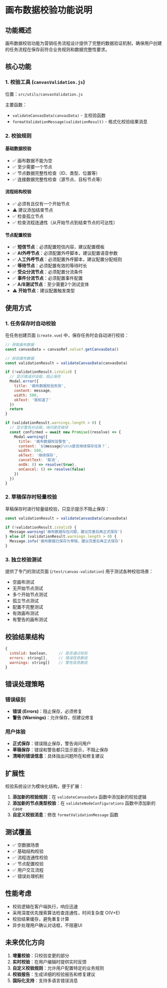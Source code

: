# 画布数据校验功能说明

## 功能概述

画布数据校验功能为营销任务流程设计提供了完整的数据验证机制，确保用户创建的任务流程在保存前符合业务规则和数据完整性要求。

## 核心功能

### 1. 校验工具 (`canvasValidation.js`)

位置：`src/utils/canvasValidation.js`

主要函数：
- `validateCanvasData(canvasData)` - 主校验函数
- `formatValidationMessage(validationResult)` - 格式化校验结果消息

### 2. 校验规则

#### 基础数据校验
- ✅ 画布数据不能为空
- ✅ 至少需要一个节点
- ✅ 节点数据完整性检查（ID、类型、位置等）
- ✅ 连接数据完整性检查（源节点、目标节点等）

#### 流程结构校验
- ✅ 必须有且仅有一个开始节点
- ⚠️ 建议添加结束节点
- ✅ 检查孤立节点
- ✅ 检查流程连通性（从开始节点到结束节点的可达性）

#### 节点配置校验
- ✅ **短信节点**：必须配置短信内容，建议配置模板
- ✅ **AI外呼节点**：必须配置外呼脚本，建议配置语音参数
- ✅ **人工外呼节点**：必须配置外呼脚本，建议配置分配规则
- ✅ **等待节点**：必须配置有效的等待时长
- ✅ **受众分流节点**：必须配置分流条件
- ✅ **事件分流节点**：必须配置事件配置
- ✅ **A/B测试节点**：至少需要2个测试变体
- ⚠️ **开始节点**：建议配置触发类型

## 使用方式

### 1. 任务保存时自动校验

在任务创建页面 (`create.vue`) 中，保存任务时会自动进行校验：

```javascript
// 获取画布数据
const canvasData = canvasRef.value?.getCanvasData()

// 校验画布数据
const validationResult = validateCanvasData(canvasData)

if (!validationResult.isValid) {
  // 显示错误对话框，阻止保存
  Modal.error({
    title: '画布数据校验失败',
    content: message,
    width: 500,
    okText: '我知道了'
  })
  return
}

if (validationResult.warnings.length > 0) {
  // 显示警告对话框，询问是否继续
  const confirmed = await new Promise((resolve) => {
    Modal.warning({
      title: '画布数据校验警告',
      content: `${message}\n\n是否继续保存任务？`,
      width: 500,
      okText: '继续保存',
      cancelText: '取消',
      onOk: () => resolve(true),
      onCancel: () => resolve(false)
    })
  })
}
```

### 2. 草稿保存时轻量校验

草稿保存时进行轻量级校验，只显示提示不阻止保存：

```javascript
const validationResult = validateCanvasData(canvasData)

if (!validationResult.isValid) {
  Message.warning('画布数据存在问题，建议完善后再正式保存')
} else if (validationResult.warnings.length > 0) {
  Message.info('画布数据已保存为草稿，建议完善后再正式保存')
}
```

### 3. 独立校验测试

提供了专门的测试页面 (`/test/canvas-validation`) 用于测试各种校验场景：

- 空画布测试
- 无开始节点测试
- 多个开始节点测试
- 孤立节点测试
- 配置不完整测试
- 有效画布测试
- 有警告的画布测试

## 校验结果结构

```javascript
{
  isValid: boolean,     // 是否通过校验
  errors: string[],     // 错误信息数组
  warnings: string[]    // 警告信息数组
}
```

## 错误处理策略

### 错误级别
- **错误 (Errors)**：阻止保存，必须修复
- **警告 (Warnings)**：允许保存，但建议修复

### 用户体验
- **正式保存**：错误阻止保存，警告询问用户
- **草稿保存**：错误和警告都只显示提示，不阻止保存
- **清晰的错误信息**：具体指出问题所在和修复建议

## 扩展性

校验系统设计为模块化结构，便于扩展：

1. **添加新的校验规则**：在 `validateCanvasData` 函数中添加新的校验逻辑
2. **添加新的节点类型校验**：在 `validateNodeConfigurations` 函数中添加新的 case
3. **自定义校验消息**：修改 `formatValidationMessage` 函数

## 测试覆盖

- ✅ 空数据场景
- ✅ 基础结构校验
- ✅ 流程连通性校验
- ✅ 节点配置校验
- ✅ 用户交互流程
- ✅ 错误处理机制

## 性能考虑

- 校验逻辑在客户端执行，响应迅速
- 采用深度优先搜索算法检查连通性，时间复杂度 O(V+E)
- 校验结果缓存，避免重复计算
- 异步处理用户确认对话框，不阻塞UI

## 未来优化方向

1. **增量校验**：只校验变更的部分
2. **实时校验**：在用户编辑时提供实时反馈
3. **自定义校验规则**：允许用户配置特定的业务规则
4. **校验报告**：生成详细的校验报告和修复建议
5. **国际化支持**：支持多语言错误消息